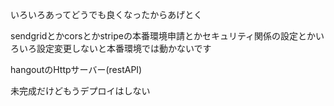 いろいろあってどうでも良くなったからあげとく

sendgridとかcorsとかstripeの本番環境申請とかセキュリティ関係の設定とかいろいろ設定変更しないと本番環境では動かないです

hangoutのHttpサーバー(restAPI)

未完成だけどもうデプロイはしない
